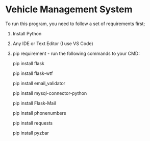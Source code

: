 # Vehicle Management System

To run this program, you need to follow a set of requirements first;

1. Install Python
   
2. Any IDE or Text Editor (I use VS Code)

3. pip requirement - run the following commands to your CMD:

    pip install flask
    
    pip install flask-wtf
    
    pip install email_validator

    pip install mysql-connector-python

    pip install Flask-Mail

    pip install phonenumbers

    pip install requests

    pip install pyzbar




